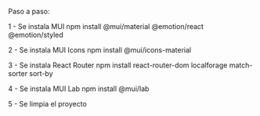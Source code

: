 Paso a paso:

1 - Se instala MUI
npm install @mui/material @emotion/react @emotion/styled

2 - Se instala MUI Icons
npm install @mui/icons-material

3 - Se instala React Router
npm install react-router-dom localforage match-sorter sort-by

4 - Se instala MUI Lab
npm install @mui/lab

5 - Se limpia el proyecto
